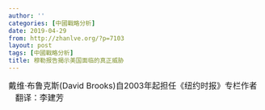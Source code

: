 ```yaml
---
author: ''
categories: [中國戰略分析]
date: 2019-04-29
from: http://zhanlve.org/?p=7103
layout: post
tags: [中國戰略分析]
title: 穆勒报告揭示美国面临的真正威胁
---
```


<article class="article-content font-normal">
<div class="row">
<div class="article-left">
<footer class="author-info">
<span style="font-size: 12pt;">
     戴维·布鲁克斯(David Brooks)自2003年起担任《纽约时报》专栏作者     翻译：李建芳
    </span>
</footer>
</div>
</div>
</article>
